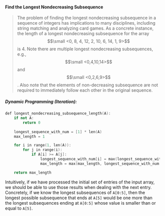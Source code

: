 #### Find the Longest Nondecreasing Subsequence

> The problem of finding the longest nondecreasing subsequence in a sequence of integers has implications to many disciplines, including string matching and analyzing card games. As a concrete instance, the length of a longest nondecreasing subsequence for the array $$\small <0, 8, 4, 12, 2, 10, 6, 14, 1, 9>$$ is 4. Note there are multiple longest nondecreasing subsequences, e.g., $$\small <0,4,10,14>$$ and $$\small <0,2,6,9>$$. Also note that the elements of non-decreasing subsequence are not required to immediately follow each other in the original sequence.

##### Dynamic Programming \(Iteration\):

```cpp
def longest_nondecreasing_subsequence_length(A):
    if not A:
        return 0
        
    longest_sequence_with_num = [1] * len(A)
    max_length = 1

    for i in range(1, len(A)):
        for j in range(i):
            if A[i] >= A[j]:
                longest_sequence_with_num[i] = max(longest_sequence_with_num[i], longest_sequence_with_num[j] + 1)
                max_length = max(max_length, longest_sequence_with_num[i])

    return max_length
```

Intuitively, if we have processed the initial set of entries of the input array, we should be able to use those results when dealing with the next entry. Concretely, if we know the longest subsequences of `A[0:5]`, then the longest possible subsequence that ends at `A[5]` would be one more than the longest subsequences ending at `A[0:5]` whose value is smaller than or equal to `A[5]`.

